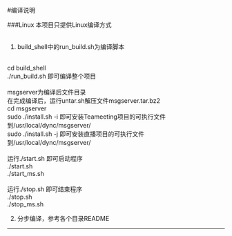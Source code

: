 #编译说明

###Linux
本项目只提供Linux编译方式<br>
<br>
1. build_shell中的run_build.sh为编译脚本<br>
<br>
cd build_shell<br>
./run_build.sh 即可编译整个项目<br>
<br>
msgserver为编译后文件目录<br>
在完成编译后，运行untar.sh解压文件msgserver.tar.bz2<br>
cd msgserver <br>
sudo ./install.sh -i 即可安装Teameeting项目的可执行文件到/usr/local/dync/msgserver/ <br>
sudo ./install.sh -j 即可安装直播项目的可执行文件到/usr/local/dync/msgserver/ <br>
<br>
运行./start.sh 即可启动程序<br>
./start.sh<br>
./start_ms.sh<br>
<br>
运行./stop.sh 即可结束程序<br>
./stop.sh<br>
./stop_ms.sh<br>


2. 分步编译，参考各个目录README<br>

---
